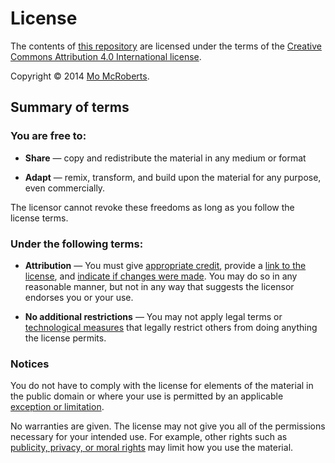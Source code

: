 # License

The contents of [this repository](https://github.com/nevali/jyuzau-assets) are licensed under the terms of the [Creative Commons Attribution 4.0 International license](https://creativecommons.org/licenses/by/4.0/).

Copyright © 2014 [Mo McRoberts](https://github.com/nevali).

## Summary of terms

### You are free to:

* **Share** — copy and redistribute the material in any medium or format

* **Adapt** — remix, transform, and build upon the material for any purpose, even commercially.

The licensor cannot revoke these freedoms as long as you follow the license terms.

### Under the following terms:

* **Attribution** — You must give [appropriate credit](http://wiki.creativecommons.org/License_Versions#Detailed_attribution_comparison_chart), provide a [link to the license](https://creativecommons.org/licenses/by/4.0/legalcode), and [indicate if changes were made](https://wiki.creativecommons.org/Best_practices_for_attribution). You may do so in any reasonable manner, but not in any way that suggests the licensor endorses you or your use.

* **No additional restrictions** — You may not apply legal terms or [technological measures](http://wiki.creativecommons.org/License_Versions#Application_of_effective_technological_measures_by_users_of_CC-licensed_works_prohibited) that legally restrict others from doing anything the license permits.

### Notices

You do not have to comply with the license for elements of the material in the public domain or where your use is permitted by an applicable [exception or limitation](http://wiki.creativecommons.org/Frequently_Asked_Questions#Do_Creative_Commons_licenses_affect_exceptions_and_limitations_to_copyright.2C_such_as_fair_dealing_and_fair_use.3F).

No warranties are given. The license may not give you all of the permissions necessary for your intended use. For example, other rights such as [publicity, privacy, or moral rights](https://wiki.creativecommons.org/Considerations_for_licensors_and_licensees) may limit how you use the material.